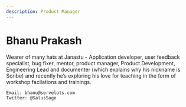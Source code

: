 ```yaml
---
description: Product Manager
---
```


# Bhanu Prakash

Wearer of many hats at Janastu - Application developer, user feedback specialist, bug fixer, mentor, product manager, Product Development, Engineering Lead and documenter (which explains why his nickname is Scribe) and recently he’s exploring his love for teaching in the form of workshop facilations and trainings.

```
Email: bhanu@servelots.com        
Twitter: @SalusSage
```

